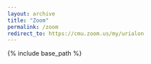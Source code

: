 ```yaml
---
layout: archive
title: "Zoom"
permalink: /zoom
redirect_to: https://cmu.zoom.us/my/urialon
---
```


{% include base_path %}

